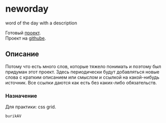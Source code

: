 # neworday
word of the day with a description

Готовый [проект][link].<br>
Проект на [githube][link-github].

[link]:https://burik84.github.io/neworday/
[link-github]:https://github.com/burik84/neworday

## Описание
Потому что есть много слов, которые тяжело понимать и поэтому был придуман этот проект. Здесь периодически будут добавляться новые слова с кратким описанием или смыслом и ссылкой на какой-нибудь источник.
Все ссылки даются как есть без каких-либо обязательств.

### Назначение
Для практики: css grid.

`burikAV`
